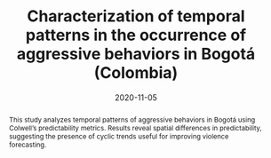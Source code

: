 ---
title:          "Characterization of temporal patterns in the occurrence of aggressive behaviors in Bogotá (Colombia)"
date:           2020-11-05
selected:       false
pub:            "2020 7th International Conference on Behavioural and Social Computing (BESC)"
pub_date:       "2020"
type: "conference"
abstract: >-
  This study analyzes temporal patterns of aggressive behaviors in Bogotá using Colwell’s predictability metrics. Results reveal spatial differences in predictability, suggesting the presence of cyclic trends useful for improving violence forecasting.
cover:          /assets/images/covers/rinas.jpg
authors:
  - Ana María Reyes
  - Jorge Rudas
  - Cristian Pulido
  - Jorge Victorino
  - Darwin Martínez
  - Luz Ángela Narváez
  - Francisco Gómez
links:
  Paper: https://doi.org/10.1109/BESC51023.2020.9348283
---